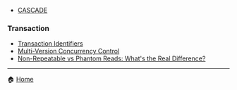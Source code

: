 - [CASCADE](./cascade/cascade.md)

### Transaction
 
<!-- https://github.com/hakobtp/POSTGRESQL/blob/master/p9/1_Introducing_transactions.md -->
- [Transaction Identifiers](./transaction/2_transaction_identifiers.md)
- [Multi-Version Concurrency Control](./transaction/3_Multi_Version_Concurrency_Control.md)
- [Non-Repeatable vs Phantom Reads: What's the Real Difference?](./transaction/4_Non_Repeatable_vs_Phantom_Reads.md)


---

🏠 [Home](./../README.md)